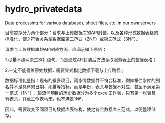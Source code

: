 # hydro_privatedata
Data processing for various databases, sheet files, etc. in our own servers

目前暂拟分为两个部分：请求与上传数据库的API封装，以及各种形式数据表格的标准化，使之符合关系型数据库第二范式（2NF）或第三范式（3NF）。

请求与上传数据库的API封装方面，应满足如下原则：

1.尽量不编写原生SQL语句，而是通过API封装后方法读取服务器上的数据表格；

2.一定不能覆盖原始数据，需要显式指定数据下载与上传路径；

数据标准化是指：现有的很多项目，雨水情数据并不符合标准，例如桓仁水库的列名并不是具体的日期、雨量等指标，而是年份，表头与数据不对应，甚至不满足第一范式（1NF）；
碧流河项目的历史数据分为多个excel工作表，只有第一张表具有表头，其他工作表均无，也不满足1NF。

因此，需要改变不同项目的数据库表结构，使之符合数据库三范式，以便整理储存。


